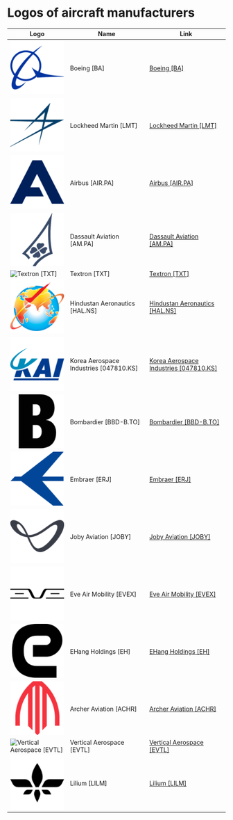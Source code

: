 # Logos of aircraft manufacturers

| Logo | Name  | Link |
| ---- | ----  | ---- |
| ![Boeing [BA]](/img/128/BA-d65c8090.png) | Boeing [BA] | [Boeing [BA]](boeing/logo/ ) |
| ![Lockheed Martin [LMT]](/img/128/LMT-fa8cce3d.png) | Lockheed Martin [LMT] | [Lockheed Martin [LMT]](lockheed-martin/logo/ ) |
| ![Airbus [AIR.PA]](/img/128/AIR.PA-0e5e44b7.png) | Airbus [AIR.PA] | [Airbus [AIR.PA]](airbus/logo/ ) |
| ![Dassault Aviation [AM.PA]](/img/128/AM.PA-41d1bfba.png) | Dassault Aviation [AM.PA] | [Dassault Aviation [AM.PA]](dassault-aviation/logo/ ) |
| ![Textron [TXT]](/img/128/TXT-d0f9c33b.png) | Textron [TXT] | [Textron [TXT]](textron/logo/ ) |
| ![Hindustan Aeronautics [HAL.NS]](/img/128/HAL.NS-ecb7f346.png) | Hindustan Aeronautics [HAL.NS] | [Hindustan Aeronautics [HAL.NS]](hindustan-aeronautics/logo/ ) |
| ![Korea Aerospace Industries [047810.KS]](/img/128/047810.KS-e9a69945.png) | Korea Aerospace Industries [047810.KS] | [Korea Aerospace Industries [047810.KS]](korea-aerospace-industries/logo/ ) |
| ![Bombardier [BBD-B.TO]](/img/128/BBD-B.TO-9c6e613d.png) | Bombardier [BBD-B.TO] | [Bombardier [BBD-B.TO]](bombardier/logo/ ) |
| ![Embraer [ERJ]](/img/128/ERJ-ac6a6229.png) | Embraer [ERJ] | [Embraer [ERJ]](embraer/logo/ ) |
| ![Joby Aviation [JOBY]](/img/128/JOBY-c07436dc.png) | Joby Aviation [JOBY] | [Joby Aviation [JOBY]](joby-aviation/logo/ ) |
| ![Eve Air Mobility [EVEX]](/img/128/EVEX-4eebf755.png) | Eve Air Mobility [EVEX] | [Eve Air Mobility [EVEX]](eve-air-mobility/logo/ ) |
| ![EHang Holdings [EH]](/img/128/EH-929463ff.png) | EHang Holdings [EH] | [EHang Holdings [EH]](ehang/logo/ ) |
| ![Archer Aviation [ACHR]](/img/128/ACHR-82ff2ce3.png) | Archer Aviation [ACHR] | [Archer Aviation [ACHR]](archer-aviation/logo/ ) |
| ![Vertical Aerospace [EVTL]](/img/128/EVTL-a1a854ae.png) | Vertical Aerospace [EVTL] | [Vertical Aerospace [EVTL]](vertical-aerospace/logo/ ) |
| ![Lilium [LILM]](/img/128/LILM-c3ca9f99.png) | Lilium [LILM] | [Lilium [LILM]](lilium/logo/ ) |
